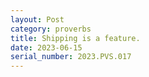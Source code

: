 ```yaml
---
layout: Post
category: proverbs
title: Shipping is a feature.
date: 2023-06-15
serial_number: 2023.PVS.017
---
```

